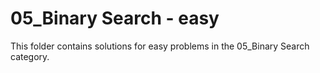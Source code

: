 # 05_Binary Search - easy
This folder contains solutions for easy problems in the 05_Binary Search category.
